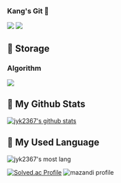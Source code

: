 ### Kang's Git 👋
<a href="https://blog.naver.com/jyk2367" target="_blank"><img src="https://img.shields.io/badge/Blog-0984e3?style=flat-square&logo=Github&logoColor=white"/></a> <a href="mailto:kdj6551@naver.com"><img src="https://img.shields.io/badge/jyk2367@naver.com-81ecec?style=flat-square&logo=Gmail&logoColor=black"/></a>

<!--
**jyk2367/jyk2367** is a ✨ _special_ ✨ repository because its `README.md` (this file) appears on your GitHub profile.

Here are some ideas to get you started:

- 🔭 I’m currently working on ...
- 🌱 I’m currently learning ...
- 👯 I’m looking to collaborate on ...
- 🤔 I’m looking for help with ...
- 💬 Ask me about ...
- 📫 How to reach me: ...
- 😄 Pronouns: ...
- ⚡ Fun fact: ...
-->

## 🚀 Storage
### Algorithm

<img src="https://img.shields.io/github/last-commit/jyk2367/Algorithm?style=flat-square&logo=HTML5&logoColor=white"/>

## 🌱 My Github Stats
[![jyk2367's github stats](https://github-readme-stats.vercel.app/api?username=jyk2367&show_icons=true&theme=tokyonight)](https://github.com/anuraghazra/github-readme-stats)
<!--   <div align=center>
	
  [![Hits](https://hits.seeyoufarm.com/api/count/incr/badge.svg?url=https%3A%2F%2Fgithub.com%2Fjyk2367)](https://hits.seeyoufarm.com) 
	
  </div> -->

## 🌱 My Used Language
![jyk2367's most lang](https://github-readme-stats.vercel.app/api/top-langs/?username=jyk2367&theme=dark)

[![Solved.ac Profile](http://mazassumnida.wtf/api/v2/generate_badge?boj=jyk2367)](https://solved.ac/jyk2367)
![mazandi profile](http://mazandi.herokuapp.com/api?handle=jyk2367&theme=warm)
  
